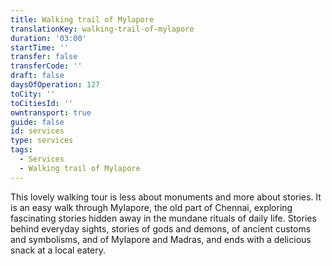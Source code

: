 ```yaml
---
title: Walking trail of Mylapore
translationKey: walking-trail-of-mylapore
duration: '03:00'
startTime: ''
transfer: false
transferCode: ''
draft: false
daysOfOperation: 127
toCity: ''
toCitiesId: ''
owntransport: true
guide: false
id: services
type: services
tags:
  - Services
  - Walking trail of Mylapore
---
```

This lovely walking tour is less about monuments and more about stories. It is an easy walk through Mylapore, the old part of Chennai, exploring fascinating stories hidden away in the mundane rituals of daily life. Stories behind everyday sights, stories of gods and demons, of ancient customs and symbolisms, and of Mylapore and Madras, and ends with a delicious snack at a local eatery.